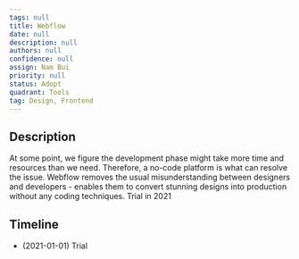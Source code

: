 ```yaml
---
tags: null
title: Webflow
date: null
description: null
authors: null
confidence: null
assign: Nam Bui
priority: null
status: Adopt
quadrant: Tools
tag: Design, Frontend
---
```


## Description

At some point, we figure the development phase might take more time and resources than we need. Therefore, a no-code platform is what can resolve the issue. Webflow removes the usual misunderstanding between designers and developers - enables them to convert stunning designs into production without any coding techniques. Trial in 2021

## Timeline

- (2021-01-01) Trial
